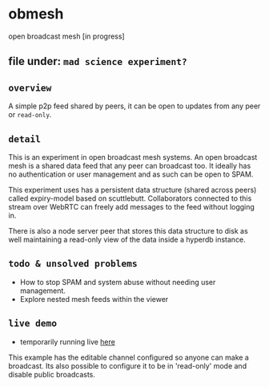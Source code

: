 # obmesh

open broadcast mesh [in progress]

## file under: `mad science experiment?`

## `overview`

A simple p2p feed shared by peers, it can be open to updates from any peer or `read-only`. 

## `detail`

This is an experiment in open broadcast mesh systems. An open broadcast mesh is a shared data feed that any peer can broadcast too. It ideally has no authentication or user management and as such can be open to SPAM.

This experiment uses has a persistent data structure (shared across peers) called expiry-model based on scuttlebutt. Collaborators connected to this stream over WebRTC can freely add messages to the feed without logging in.

There is also a node server peer that stores this data structure to disk as well maintaining a read-only view of the data inside a hyperdb instance.


## `todo & unsolved problems`

* How to stop SPAM and system abuse without needing user management.
* Explore nested mesh feeds within the viewer

## `live demo`

* temporarily running live [here](https://lense.space)

This example has the editable channel configured so anyone can make a broadcast.
 Its also possible to configure it to be in 'read-only' mode and disable public broadcasts.

